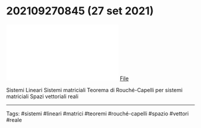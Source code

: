 # 202109270845 (27 set 2021)

![](202109270845.pdf)
[File](202109270845.pdf)

Sistemi Lineari
Sistemi matriciali
Teorema di Rouché-Capelli per sistemi matriciali
Spazi vettoriali reali

---

Tags:
#sistemi #lineari #matrici #teoremi #rouché-capelli #spazio #vettori #reale

